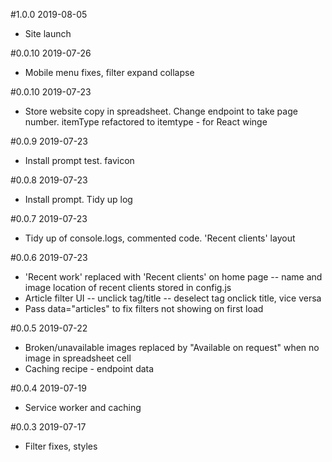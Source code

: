 #1.0.0 2019-08-05
* Site launch

#0.0.10 2019-07-26
* Mobile menu fixes, filter expand collapse

#0.0.10 2019-07-23
* Store website copy in spreadsheet. Change endpoint to take page number. itemType refactored to itemtype - for React winge

#0.0.9 2019-07-23
* Install prompt test. favicon

#0.0.8 2019-07-23
* Install prompt. Tidy up log

#0.0.7 2019-07-23
* Tidy up of console.logs, commented code. 'Recent clients' layout

#0.0.6 2019-07-23
* 'Recent work' replaced with 'Recent clients' on home page
  -- name and image location of recent clients stored in config.js
* Article filter UI 
  -- unclick tag/title 
  -- deselect tag onclick title, vice versa
* Pass data="articles" to fix filters not showing on first load

#0.0.5 2019-07-22
* Broken/unavailable images replaced by "Available on request" when no image in spreadsheet cell
* Caching recipe - endpoint data

#0.0.4 2019-07-19
* Service worker and caching

#0.0.3 2019-07-17
* Filter fixes, styles

